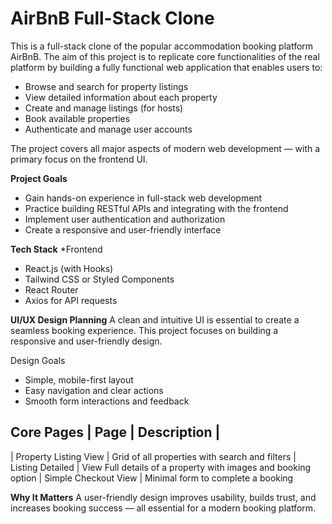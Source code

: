 # AirBnB Full-Stack Clone
This is a full-stack clone of the popular accommodation booking platform AirBnB. The aim of this project is to replicate core functionalities of the real platform by building a fully functional web application that enables users to:

- Browse and search for property listings
- View detailed information about each property
- Create and manage listings (for hosts)
- Book available properties
- Authenticate and manage user accounts

The project covers all major aspects of modern web development — with a primary focus on the frontend UI.

**Project Goals**
- Gain hands-on experience in full-stack web development
- Practice building RESTful APIs and integrating with the frontend
- Implement user authentication and authorization
- Create a responsive and user-friendly interface

**Tech Stack**
*Frontend
- React.js (with Hooks)
- Tailwind CSS or Styled Components
- React Router
- Axios for API requests

**UI/UX Design Planning**
A clean and intuitive UI is essential to create a seamless booking experience. This project focuses on building a responsive and user-friendly design.

Design Goals
- Simple, mobile-first layout
- Easy navigation and clear actions
- Smooth form interactions and feedback

**Core Pages**
| Page	                      |                      Description                              |
------------------------------------------------------------------------------------------------
| Property Listing View       |    Grid of all properties with search and filters
| Listing Detailed            |    View	Full details of a property with images and booking option
| Simple Checkout View	      |    Minimal form to complete a booking

**Why It Matters**
A user-friendly design improves usability, builds trust, and increases booking success — all essential for a modern booking platform.

